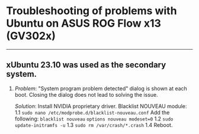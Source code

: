 # Troubleshooting of problems with Ubuntu on ASUS ROG Flow x13 (GV302x)
-----------------------------------------------------------------------
xUbuntu 23.10 was used as the secondary system.
-----------------------------------------------------------------------
1. *Problem*: "System program problem detected" dialog is shown at each
              boot. Closing the dialog does not lead to solving the issue.
   
   *Solution*: Install NVIDIA proprietary driver.
               Blacklist NOUVEAU module:
               1.1 `sudo nano /etc/modprobe.d/blacklist-nouveau.conf`
                   Add the following:
                     `blacklist nouveau`
                     `options nouveau modeset=0`
               1.2 `sudo update-initramfs -u`
               1.3 `sudo rm /var/crash/*.crash`
               1.4 Reboot.
